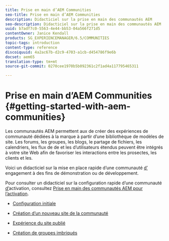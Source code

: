 ```yaml
---
title: Prise en main d’AEM Communities
seo-title: Prise en main d’AEM Communities
description: Didacticiel sur la prise en main des communautés AEM
seo-description: Didacticiel sur la prise en main des communautés AEM
uuid: b7adf7c0-5563-4e44-bb53-04a566f271d5
contentOwner: Janice Kendall
products: SG_EXPERIENCEMANAGER/6.5/COMMUNITIES
topic-tags: introduction
content-type: reference
discoiquuid: 4a2ac67b-d2c9-4703-a1cb-d454786f9e6b
docset: aem65
translation-type: tm+mt
source-git-commit: 0270cee1970b5b092361c2f1ad4a117795465311

---
```



# Prise en main d’AEM Communities {#getting-started-with-aem-communities}

Les communautés AEM permettent aux de créer des expériences de communauté dédiées à la marque à partir d’une bibliothèque de modèles de site. Les forums, les groupes, les blogs, le partage de fichiers, les calendriers, les flux de  de et les d’utilisateurs étendus peuvent être intégrés à votre site Web afin de favoriser les interactions entre les prosectes, les clients et les.

Voici un didacticiel sur la mise en place rapide d’une communauté [d’](/help/communities/overview.md#engagement-community) engagement à des fins de démonstration ou de développement.

Pour consulter un didacticiel sur la configuration rapide d’une communauté [d’](/help/communities/overview.md#enablement-community)activation, consultez [Prise en main des communautés AEM pour l’activation](/help/communities/getting-started-enablement.md).

* [Configuration initiale](/help/communities/setup.md)

* [Création d’un nouveau site de la communauté](/help/communities/create-site.md)

* [Expérience du site publié](/help/communities/published-site.md)

* [Création de groupes imbriqués](/help/communities/nested-groups.md)

